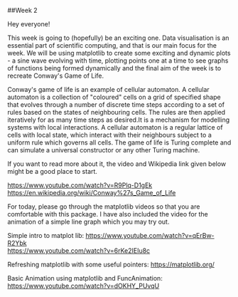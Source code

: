 ##Week 2

Hey everyone!

This week is going to (hopefully) be an exciting one. Data visualisation is an essential part of scientific computing, and that is our main focus for the week. We will be using matplotlib to create some exciting and dynamic plots - a sine wave evolving with time, plotting points one at a time to see graphs of functions being formed dynamically and the final aim of the week is to recreate Conway's Game of Life.

Conway's game of life is an example of cellular automaton. A cellular automaton is a collection of "coloured" cells on a grid of specified shape that evolves through a number of discrete time steps according to a set of rules based on the states of neighbouring cells. The rules are then applied iteratively for as many time steps as desired.It is a mechanism for modelling systems with local interactions. A cellular automaton is a regular lattice of cells with local state, which interact with their neighbours subject to a uniform rule which governs all cells. The game of life is Turing complete and can simulate a universal constructor or any other Turing machine.

If you want to read more about it, the video and Wikipedia link given below might be a good place to start.

https://www.youtube.com/watch?v=R9Plq-D1gEk    
https://en.wikipedia.org/wiki/Conway%27s_Game_of_Life

For today, please go through the matplotlib videos so that you are comfortable with this package. I have also included the video for the animation of a simple line graph which you may try out.

Simple intro to matplot lib:
https://www.youtube.com/watch?v=qErBw-R2Ybk  
https://www.youtube.com/watch?v=6rKe2IEIu8c    

Refreshing matplotlib with some useful pointers:
https://matplotlib.org/  

Basic Animation using matplotlib and FuncAnimation:
https://www.youtube.com/watch?v=dOKHY_PUvqU  
